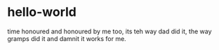 # hello-world
time honoured and honoured by me too, its teh way dad did it, the way gramps did it and damnit it works for me.
